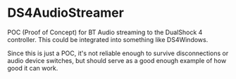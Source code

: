 # DS4AudioStreamer

POC (Proof of Concept) for BT Audio streaming to the DualShock 4 controller. This could be integrated into something like DS4Windows.

Since this is just a POC, it's not reliable enough to survive disconnections or audio device switches, but should serve as a good enough example of how good it can work.
